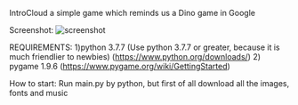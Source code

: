IntroCloud a simple game which reminds us a Dino game in Google

Screenshot:
![screenshot](https://user-images.githubusercontent.com/73655002/98385826-a4073700-2079-11eb-8e8f-b099f1a636e8.jpg)


REQUIREMENTS:
1)python 3.7.7 (Use python 3.7.7 or greater, because it is much friendlier to newbies)
(https://www.python.org/downloads/)
2) pygame 1.9.6
(https://www.pygame.org/wiki/GettingStarted)

How to start:
Run main.py by python, but first of all download all the images, fonts and music
